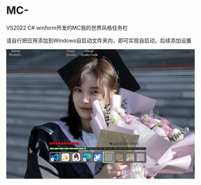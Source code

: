 # MC-
VS2022 C# winform开发的MC我的世界风格任务栏 

请自行把应用添加到Windows自启动文件夹内，即可实现自启动，后续添加设置

![image](jiajia3.jpg)
